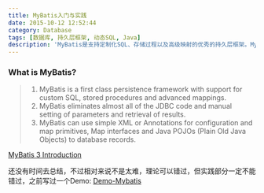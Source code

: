 ```yaml
---
title: MyBatis入门与实践
date: 2015-10-12 12:52:44
category: Database
tags: [数据库, 持久层框架, 动态SQL, Java]
description: 'MyBatis是支持定制化SQL、存储过程以及高级映射的优秀的持久层框架。MyBatis避免了几乎所有的JDBC代码和手动设置参数以及获取结果集。MyBatis可以对配置和原生Map使用简单的XML或注解，将接口和Java的POJOs(Plain Old Java Objects,普通的Java对象)映射成数据库中的记录。'
---
```


### What is MyBatis?

> 1. MyBatis is a first class persistence framework with support for custom SQL, stored procedures and advanced mappings.
> 2. MyBatis eliminates almost all of the JDBC code and manual setting of parameters and retrieval of results.
> 3. MyBatis can use simple XML or Annotations for configuration and map primitives, Map interfaces and Java POJOs (Plain Old Java Objects) to database records.

[MyBatis 3 Introduction](http://www.mybatis.org/mybatis-3/)

还没有时间去总结，不过相对来说不是太难，理论可以错过，但实践部分一定不能错过，之前写过一个Demo: [Demo-Mybatis](https://github.com/Waterstrong/demo-mybatis)